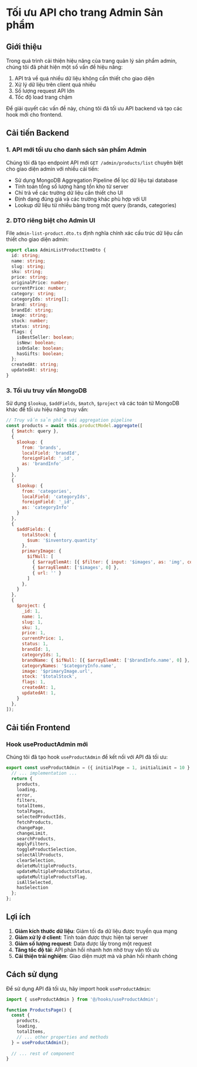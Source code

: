 # Tối ưu API cho trang Admin Sản phẩm

## Giới thiệu

Trong quá trình cải thiện hiệu năng của trang quản lý sản phẩm admin, chúng tôi đã phát hiện một số vấn đề hiệu năng:

1. API trả về quá nhiều dữ liệu không cần thiết cho giao diện
2. Xử lý dữ liệu trên client quá nhiều
3. Số lượng request API lớn
4. Tốc độ load trang chậm

Để giải quyết các vấn đề này, chúng tôi đã tối ưu API backend và tạo các hook mới cho frontend.

## Cải tiến Backend

### 1. API mới tối ưu cho danh sách sản phẩm Admin

Chúng tôi đã tạo endpoint API mới `GET /admin/products/list` chuyên biệt cho giao diện admin với nhiều cải tiến:

- Sử dụng MongoDB Aggregation Pipeline để lọc dữ liệu tại database
- Tính toán tổng số lượng hàng tồn kho từ server
- Chỉ trả về các trường dữ liệu cần thiết cho UI
- Định dạng đúng giá và các trường khác phù hợp với UI
- Lookup dữ liệu từ nhiều bảng trong một query (brands, categories)

### 2. DTO riêng biệt cho Admin UI

File `admin-list-product.dto.ts` định nghĩa chính xác cấu trúc dữ liệu cần thiết cho giao diện admin:

```typescript
export class AdminListProductItemDto {
  id: string;
  name: string;
  slug: string;
  sku: string;
  price: string;
  originalPrice: number;
  currentPrice: number;
  category: string;
  categoryIds: string[];
  brand: string;
  brandId: string;
  image: string;
  stock: number;
  status: string;
  flags: {
    isBestSeller: boolean;
    isNew: boolean;
    isOnSale: boolean;
    hasGifts: boolean;
  };
  createdAt: string;
  updatedAt: string;
}
```

### 3. Tối ưu truy vấn MongoDB

Sử dụng `$lookup`, `$addFields`, `$match`, `$project` và các toán tử MongoDB khác để tối ưu hiệu năng truy vấn:

```javascript
// Truy vấn sản phẩm với aggregation pipeline
const products = await this.productModel.aggregate([
  { $match: query },
  {
    $lookup: {
      from: 'brands',
      localField: 'brandId',
      foreignField: '_id',
      as: 'brandInfo'
    }
  },
  {
    $lookup: {
      from: 'categories',
      localField: 'categoryIds',
      foreignField: '_id',
      as: 'categoryInfo'
    }
  },
  {
    $addFields: {
      totalStock: {
        $sum: '$inventory.quantity'
      },
      primaryImage: {
        $ifNull: [
          { $arrayElemAt: [{ $filter: { input: '$images', as: 'img', cond: { $eq: ['$$img.isPrimary', true] } } }, 0] },
          { $arrayElemAt: ['$images', 0] },
          { url: '' }
        ]
      },
    }
  },
  {
    $project: {
      _id: 1,
      name: 1,
      slug: 1,
      sku: 1,
      price: 1,
      currentPrice: 1,
      status: 1,
      brandId: 1,
      categoryIds: 1,
      brandName: { $ifNull: [{ $arrayElemAt: ['$brandInfo.name', 0] }, ''] },
      categoryNames: '$categoryInfo.name',
      image: '$primaryImage.url',
      stock: '$totalStock',
      flags: 1,
      createdAt: 1,
      updatedAt: 1,
    }
  },
]);
```

## Cải tiến Frontend

### Hook useProductAdmin mới

Chúng tôi đã tạo hook `useProductAdmin` để kết nối với API đã tối ưu:

```typescript
export const useProductAdmin = ({ initialPage = 1, initialLimit = 10 } = {}) => {
  // ... implementation ...
  return {
    products,
    loading,
    error,
    filters,
    totalItems,
    totalPages,
    selectedProductIds,
    fetchProducts,
    changePage,
    changeLimit,
    searchProducts,
    applyFilters,
    toggleProductSelection,
    selectAllProducts,
    clearSelection,
    deleteMultipleProducts,
    updateMultipleProductsStatus,
    updateMultipleProductsFlag,
    isAllSelected,
    hasSelection
  };
};
```

## Lợi ích

1. **Giảm kích thước dữ liệu**: Giảm tối đa dữ liệu được truyền qua mạng
2. **Giảm xử lý ở client**: Tính toán được thực hiện tại server
3. **Giảm số lượng request**: Data được lấy trong một request
4. **Tăng tốc độ tải**: API phản hồi nhanh hơn nhờ truy vấn tối ưu
5. **Cải thiện trải nghiệm**: Giao diện mượt mà và phản hồi nhanh chóng

## Cách sử dụng

Để sử dụng API đã tối ưu, hãy import hook `useProductAdmin`:

```typescript
import { useProductAdmin } from '@/hooks/useProductAdmin';

function ProductsPage() {
  const {
    products,
    loading,
    totalItems,
    // ... other properties and methods
  } = useProductAdmin();
  
  // ... rest of component
}
``` 